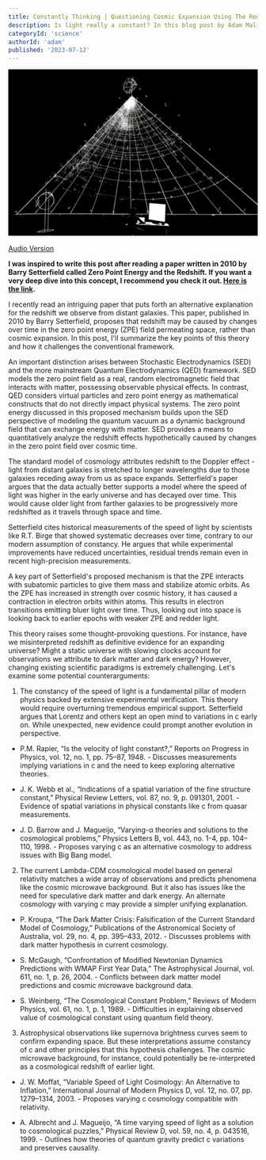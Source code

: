 ```yaml
---
title: Constantly Thinking | Questioning Cosmic Expansion Using The Redshift and Zero Point Energy
description: Is light really a constant? In this blog post by Adam Malin we theorize about redshift caused not by expanding space, but by changes in zero point energy field over cosmic time
categoryId: 'science'
authorId: 'adam'
published: '2023-07-12'
---
```


![Metamodern](https://raw.githubusercontent.com/KeepCreatingOnline/adams-blog/main/audio/constantly-thinking/constantly-thinking.png)

[Audio Version](https://soundcloud.com/user-653341896/constantly-thinking)

**I was inspired to write this post after reading a paper written in 2010 by Barry Setterfield called Zero Point Energy and the Redshift. If you want a very deep dive into this concept, I recommend you check it out. [Here is the link](https://www.naturalphilosophy.org/pdf/abstracts/abstracts_5349.pdf).**

I recently read an intriguing paper that puts forth an alternative explanation for the redshift we observe from distant galaxies. This paper, published in 2010 by Barry Setterfield, proposes that redshift may be caused by changes over time in the zero point energy (ZPE) field permeating space, rather than cosmic expansion. In this post, I'll summarize the key points of this theory and how it challenges the conventional framework.

An important distinction arises between Stochastic Electrodynamics (SED) and the more mainstream Quantum Electrodynamics (QED) framework. SED models the zero point field as a real, random electromagnetic field that interacts with matter, possessing observable physical effects. In contrast, QED considers virtual particles and zero point energy as mathematical constructs that do not directly impact physical systems. The zero point energy discussed in this proposed mechanism builds upon the SED perspective of modeling the quantum vacuum as a dynamic background field that can exchange energy with matter. SED provides a means to quantitatively analyze the redshift effects hypothetically caused by changes in the zero point field over cosmic time.

The standard model of cosmology attributes redshift to the Doppler effect - light from distant galaxies is stretched to longer wavelengths due to those galaxies receding away from us as space expands. Setterfield's paper argues that the data actually better supports a model where the speed of light was higher in the early universe and has decayed over time. This would cause older light from farther galaxies to be progressively more redshifted as it travels through space and time.

Setterfield cites historical measurements of the speed of light by scientists like R.T. Birge that showed systematic decreases over time, contrary to our modern assumption of constancy. He argues that while experimental improvements have reduced uncertainties, residual trends remain even in recent high-precision measurements.

A key part of Setterfield's proposed mechanism is that the ZPE interacts with subatomic particles to give them mass and stabilize atomic orbits. As the ZPE has increased in strength over cosmic history, it has caused a contraction in electron orbits within atoms. This results in electron transitions emitting bluer light over time. Thus, looking out into space is looking back to earlier epochs with weaker ZPE and redder light.

This theory raises some thought-provoking questions. For instance, have we misinterpreted redshift as definitive evidence for an expanding universe? Might a static universe with slowing clocks account for observations we attribute to dark matter and dark energy? However, changing existing scientific paradigms is extremely challenging. Let's examine some potential counterarguments:

1. The constancy of the speed of light is a fundamental pillar of modern physics backed by extensive experimental verification. This theory would require overturning tremendous empirical support. Setterfield argues that Lorentz and others kept an open mind to variations in c early on. While unexpected, new evidence could prompt another evolution in perspective.

- P.M. Rapier, “Is the velocity of light constant?,” Reports on Progress in Physics, vol. 12, no. 1, pp. 75–87, 1948. - Discusses measurements implying variations in c and the need to keep exploring alternative theories.

- J. K. Webb et al., “Indications of a spatial variation of the fine structure constant,” Physical Review Letters, vol. 87, no. 9, p. 091301, 2001. - Evidence of spatial variations in physical constants like c from quasar measurements.

- J. D. Barrow and J. Magueijo, “Varying-α theories and solutions to the cosmological problems,” Physics Letters B, vol. 443, no. 1-4, pp. 104–110, 1998. - Proposes varying c as an alternative cosmology to address issues with Big Bang model.

2. The current Lambda-CDM cosmological model based on general relativity matches a wide array of observations and predicts phenomena like the cosmic microwave background. But it also has issues like the need for speculative dark matter and dark energy. An alternate cosmology with varying c may provide a simpler unifying explanation.

- P. Kroupa, “The Dark Matter Crisis: Falsification of the Current Standard Model of Cosmology,” Publications of the Astronomical Society of Australia, vol. 29, no. 4, pp. 395–433, 2012. - Discusses problems with dark matter hypothesis in current cosmology.

- S. McGaugh, “Confrontation of Modified Newtonian Dynamics Predictions with WMAP First Year Data,” The Astrophysical Journal, vol. 611, no. 1, p. 26, 2004. - Conflicts between dark matter model predictions and cosmic microwave background data.

- S. Weinberg, “The Cosmological Constant Problem,” Reviews of Modern Physics, vol. 61, no. 1, p. 1, 1989. - Difficulties in explaining observed value of cosmological constant using quantum field theory.

3. Astrophysical observations like supernova brightness curves seem to confirm expanding space. But these interpretations assume constancy of c and other principles that this hypothesis challenges. The cosmic microwave background, for instance, could potentially be re-interpreted as a cosmological redshift of earlier light.

- J. W. Moffat, “Variable Speed of Light Cosmology: An Alternative to Inflation,” International Journal of Modern Physics D, vol. 12, no. 07, pp. 1279–1314, 2003. - Proposes varying c cosmology compatible with relativity.

- A. Albrecht and J. Magueijo, “A time varying speed of light as a solution to cosmological puzzles,” Physical Review D, vol. 59, no. 4, p. 043516, 1999. - Outlines how theories of quantum gravity predict c variations and preserves causality.
